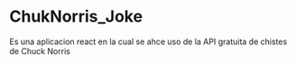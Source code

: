 # ChukNorris_Joke
 Es una aplicacion react en la cual se ahce uso de la API gratuita de chistes de Chuck Norris
